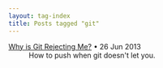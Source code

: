 ```yaml
---
layout: tag-index
title: Posts tagged "git"
---
```

<dl>
  <dt>
    <a href="/2013/06/26/why-is-git-rejecting-me/">Why is Git Rejecting Me?</a>
    <span class="post-date">&bull; 26 Jun 2013</span>
  </dt>
<dd>How to push when git doesn't let you.</dd>
